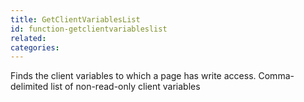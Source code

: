 ```yaml
---
title: GetClientVariablesList
id: function-getclientvariableslist
related:
categories:
---
```


Finds the client variables to which a page has write access.
        Comma-delimited list of non-read-only client variables